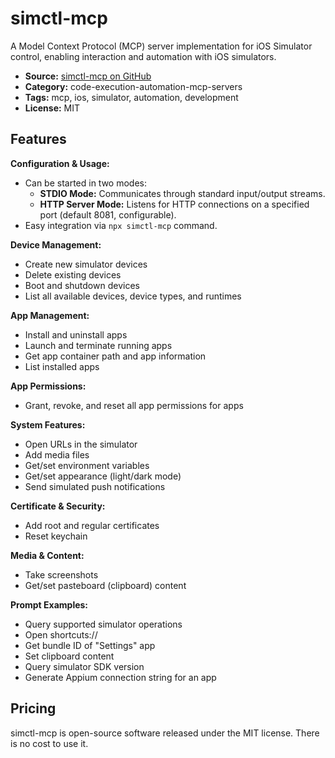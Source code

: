 # simctl-mcp

A Model Context Protocol (MCP) server implementation for iOS Simulator control, enabling interaction and automation with iOS simulators.

- **Source:** [simctl-mcp on GitHub](https://github.com/ambar/simctl-mcp)
- **Category:** code-execution-automation-mcp-servers
- **Tags:** mcp, ios, simulator, automation, development
- **License:** MIT

## Features

**Configuration & Usage:**
- Can be started in two modes:
  - **STDIO Mode:** Communicates through standard input/output streams.
  - **HTTP Server Mode:** Listens for HTTP connections on a specified port (default 8081, configurable).
- Easy integration via `npx simctl-mcp` command.

**Device Management:**
- Create new simulator devices
- Delete existing devices
- Boot and shutdown devices
- List all available devices, device types, and runtimes

**App Management:**
- Install and uninstall apps
- Launch and terminate running apps
- Get app container path and app information
- List installed apps

**App Permissions:**
- Grant, revoke, and reset all app permissions for apps

**System Features:**
- Open URLs in the simulator
- Add media files
- Get/set environment variables
- Get/set appearance (light/dark mode)
- Send simulated push notifications

**Certificate & Security:**
- Add root and regular certificates
- Reset keychain

**Media & Content:**
- Take screenshots
- Get/set pasteboard (clipboard) content

**Prompt Examples:**
- Query supported simulator operations
- Open shortcuts://
- Get bundle ID of "Settings" app
- Set clipboard content
- Query simulator SDK version
- Generate Appium connection string for an app

## Pricing

simctl-mcp is open-source software released under the MIT license. There is no cost to use it.
